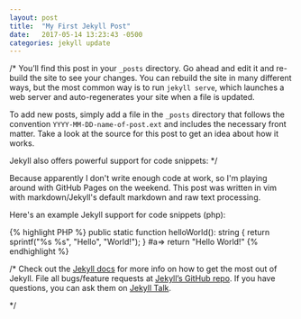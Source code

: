 ```yaml
---
layout: post
title:  "My First Jekyll Post"
date:   2017-05-14 13:23:43 -0500
categories: jekyll update
---
```

/*
You’ll find this post in your `_posts` directory. Go ahead and edit it and re-build the site to see your changes. You can rebuild the site in many different ways, but the most common way is to run `jekyll serve`, which launches a web server and auto-regenerates your site when a file is updated.

To add new posts, simply add a file in the `_posts` directory that follows the convention `YYYY-MM-DD-name-of-post.ext` and includes the necessary front matter. Take a look at the source for this post to get an idea about how it works.

Jekyll also offers powerful support for code snippets:
*/

Because apparently I don't write enough code at work, so I'm playing around with GitHub Pages on the weekend.  This post was written in vim with markdown/Jekyll's default markdown and raw text processing.

Here's an example Jekyll support for code snippets (php):

{% highlight PHP %}
public static function helloWorld(): string {
  return sprintf("%s %s", "Hello", "World!");
}
#a=> return "Hello World!"
{% endhighlight %}

/*
Check out the [Jekyll docs][jekyll-docs] for more info on how to get the most out of Jekyll. File all bugs/feature requests at [Jekyll’s GitHub repo][jekyll-gh]. If you have questions, you can ask them on [Jekyll Talk][jekyll-talk].

[jekyll-docs]: https://jekyllrb.com/docs/home
[jekyll-gh]:   https://github.com/jekyll/jekyll
[jekyll-talk]: https://talk.jekyllrb.com/
*/
